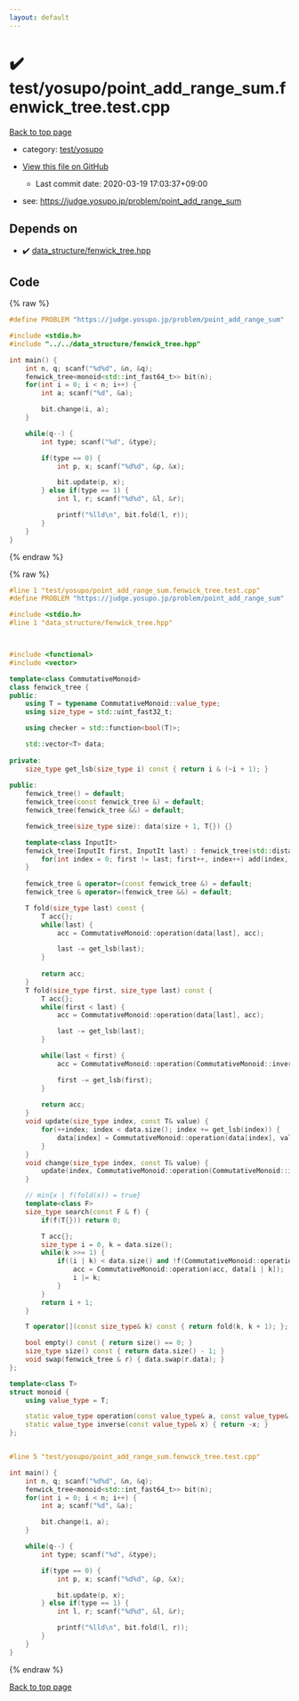 ```yaml
---
layout: default
---
```


<!-- mathjax config similar to math.stackexchange -->
<script type="text/javascript" async
  src="https://cdnjs.cloudflare.com/ajax/libs/mathjax/2.7.5/MathJax.js?config=TeX-MML-AM_CHTML">
</script>
<script type="text/x-mathjax-config">
  MathJax.Hub.Config({
    TeX: { equationNumbers: { autoNumber: "AMS" }},
    tex2jax: {
      inlineMath: [ ['$','$'] ],
      processEscapes: true
    },
    "HTML-CSS": { matchFontHeight: false },
    displayAlign: "left",
    displayIndent: "2em"
  });
</script>

<script type="text/javascript" src="https://cdnjs.cloudflare.com/ajax/libs/jquery/3.4.1/jquery.min.js"></script>
<script src="https://cdn.jsdelivr.net/npm/jquery-balloon-js@1.1.2/jquery.balloon.min.js" integrity="sha256-ZEYs9VrgAeNuPvs15E39OsyOJaIkXEEt10fzxJ20+2I=" crossorigin="anonymous"></script>
<script type="text/javascript" src="../../../assets/js/copy-button.js"></script>
<link rel="stylesheet" href="../../../assets/css/copy-button.css" />


# :heavy_check_mark: test/yosupo/point_add_range_sum.fenwick_tree.test.cpp

<a href="../../../index.html">Back to top page</a>

* category: <a href="../../../index.html#0b58406058f6619a0f31a172defc0230">test/yosupo</a>
* <a href="{{ site.github.repository_url }}/blob/master/test/yosupo/point_add_range_sum.fenwick_tree.test.cpp">View this file on GitHub</a>
    - Last commit date: 2020-03-19 17:03:37+09:00


* see: <a href="https://judge.yosupo.jp/problem/point_add_range_sum">https://judge.yosupo.jp/problem/point_add_range_sum</a>


## Depends on

* :heavy_check_mark: <a href="../../../library/data_structure/fenwick_tree.hpp.html">data_structure/fenwick_tree.hpp</a>


## Code

<a id="unbundled"></a>
{% raw %}
```cpp
#define PROBLEM "https://judge.yosupo.jp/problem/point_add_range_sum"

#include <stdio.h>
#include "../../data_structure/fenwick_tree.hpp"

int main() {
	int n, q; scanf("%d%d", &n, &q);
	fenwick_tree<monoid<std::int_fast64_t>> bit(n);
	for(int i = 0; i < n; i++) {
		int a; scanf("%d", &a);

		bit.change(i, a);
	}

	while(q--) {
		int type; scanf("%d", &type);

		if(type == 0) {
			int p, x; scanf("%d%d", &p, &x);

			bit.update(p, x);
		} else if(type == 1) {
			int l, r; scanf("%d%d", &l, &r);

			printf("%lld\n", bit.fold(l, r));
		}
	}
}

```
{% endraw %}

<a id="bundled"></a>
{% raw %}
```cpp
#line 1 "test/yosupo/point_add_range_sum.fenwick_tree.test.cpp"
#define PROBLEM "https://judge.yosupo.jp/problem/point_add_range_sum"

#include <stdio.h>
#line 1 "data_structure/fenwick_tree.hpp"



#include <functional>
#include <vector>

template<class CommutativeMonoid>
class fenwick_tree {
public:
	using T = typename CommutativeMonoid::value_type;
	using size_type = std::uint_fast32_t;

	using checker = std::function<bool(T)>;

	std::vector<T> data;
	
private:
	size_type get_lsb(size_type i) const { return i & (~i + 1); }
	
public:
	fenwick_tree() = default;
	fenwick_tree(const fenwick_tree &) = default;
	fenwick_tree(fenwick_tree &&) = default;

	fenwick_tree(size_type size): data(size + 1, T{}) {}

	template<class InputIt>
	fenwick_tree(InputIt first, InputIt last) : fenwick_tree(std::distance(first, last)) {
		for(int index = 0; first != last; first++, index++) add(index, *first);
	}
	
	fenwick_tree & operator=(const fenwick_tree &) = default;
	fenwick_tree & operator=(fenwick_tree &&) = default;

	T fold(size_type last) const {
		T acc{};
		while(last) {
			acc = CommutativeMonoid::operation(data[last], acc);

			last -= get_lsb(last);
		}
		
		return acc;
	}
	T fold(size_type first, size_type last) const {
		T acc{};
		while(first < last) {
			acc = CommutativeMonoid::operation(data[last], acc);

			last -= get_lsb(last);
		}

		while(last < first) {
			acc = CommutativeMonoid::operation(CommutativeMonoid::inverse(data[first]), acc);

			first -= get_lsb(first);
		}
		
		return acc;
	}
	void update(size_type index, const T& value) {
		for(++index; index < data.size(); index += get_lsb(index)) {
			data[index] = CommutativeMonoid::operation(data[index], value);
		}
	}
	void change(size_type index, const T& value) {
		update(index, CommutativeMonoid::operation(CommutativeMonoid::inverse((*this)[index]), value));
	}

	// min{x | f(fold(x)) = true}
	template<class F>
	size_type search(const F & f) {
		if(f(T{})) return 0;

		T acc{};
		size_type i = 0, k = data.size();
		while(k >>= 1) {
			if((i | k) < data.size() and !f(CommutativeMonoid::operation(acc, data[i | k]))) {
				acc = CommutativeMonoid::operation(acc, data[i | k]);
				i |= k;
			}
		}
		return i + 1;
	}

	T operator[](const size_type& k) const { return fold(k, k + 1); };

	bool empty() const { return size() == 0; }
	size_type size() const { return data.size() - 1; }
	void swap(fenwick_tree & r) { data.swap(r.data); }
};

template<class T>
struct monoid {
	using value_type = T;

	static value_type operation(const value_type& a, const value_type& b) { return a + b; };
	static value_type inverse(const value_type& x) { return -x; }
};


#line 5 "test/yosupo/point_add_range_sum.fenwick_tree.test.cpp"

int main() {
	int n, q; scanf("%d%d", &n, &q);
	fenwick_tree<monoid<std::int_fast64_t>> bit(n);
	for(int i = 0; i < n; i++) {
		int a; scanf("%d", &a);

		bit.change(i, a);
	}

	while(q--) {
		int type; scanf("%d", &type);

		if(type == 0) {
			int p, x; scanf("%d%d", &p, &x);

			bit.update(p, x);
		} else if(type == 1) {
			int l, r; scanf("%d%d", &l, &r);

			printf("%lld\n", bit.fold(l, r));
		}
	}
}

```
{% endraw %}

<a href="../../../index.html">Back to top page</a>

